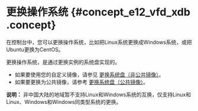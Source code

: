 # 更换操作系统 {#concept_e12_vfd_xdb .concept}

在控制台中，您可以更换操作系统，比如把Linux系统更换成Windows系统，或把Ubuntu更换为CentOS。

更换操作系统，是通过更换实例的系统盘实现的。

-   如果要使用您的自定义镜像，请参见 [更换系统盘（非公共镜像）](cn.zh-CN/用户指南/云盘/更换系统盘（非公共镜像）.md#)。
-   如果要更换为公共镜像，请参考 [更换系统盘（公共镜像）](cn.zh-CN/用户指南/云盘/更换系统盘（公共镜像）.md#)。

**说明：** 非中国大陆的地域暂不支持Linux和Windows系统的互换，仅支持Linux和Linux、Windows和Windows同类型系统的更换。

